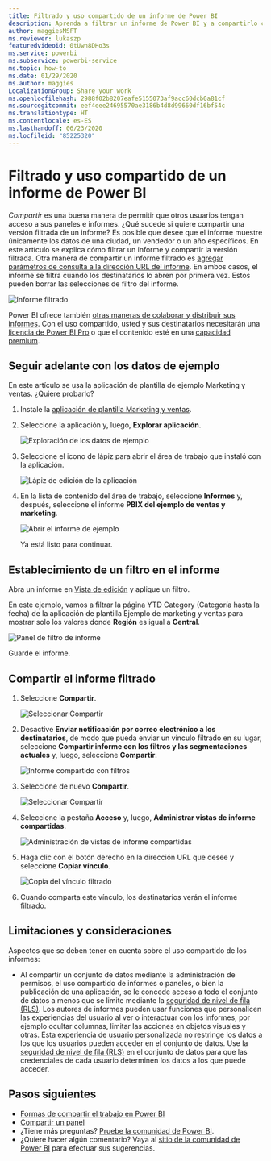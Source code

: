 ```yaml
---
title: Filtrado y uso compartido de un informe de Power BI
description: Aprenda a filtrar un informe de Power BI y a compartirlo con los compañeros de la organización.
author: maggiesMSFT
ms.reviewer: lukaszp
featuredvideoid: 0tUwn8DHo3s
ms.service: powerbi
ms.subservice: powerbi-service
ms.topic: how-to
ms.date: 01/29/2020
ms.author: maggies
LocalizationGroup: Share your work
ms.openlocfilehash: 2988f02b8207eafe5155073af9acc60dcb0a81cf
ms.sourcegitcommit: eef4eee24695570ae3186b4d8d99660df16bf54c
ms.translationtype: HT
ms.contentlocale: es-ES
ms.lasthandoff: 06/23/2020
ms.locfileid: "85225320"
---
```

# <a name="filter-and-share-a-power-bi-report"></a>Filtrado y uso compartido de un informe de Power BI
*Compartir* es una buena manera de permitir que otros usuarios tengan acceso a sus paneles e informes. ¿Qué sucede si quiere compartir una versión filtrada de un informe? Es posible que desee que el informe muestre únicamente los datos de una ciudad, un vendedor o un año específicos. En este artículo se explica cómo filtrar un informe y compartir la versión filtrada. Otra manera de compartir un informe filtrado es [agregar parámetros de consulta a la dirección URL del informe](service-url-filters.md). En ambos casos, el informe se filtra cuando los destinatarios lo abren por primera vez. Estos pueden borrar las selecciones de filtro del informe.

![Informe filtrado](media/service-share-reports/power-bi-share-filter-pane-report.png)

Power BI ofrece también [otras maneras de colaborar y distribuir sus informes](service-how-to-collaborate-distribute-dashboards-reports.md). Con el uso compartido, usted y sus destinatarios necesitarán una [licencia de Power BI Pro](../fundamentals/service-features-license-type.md) o que el contenido esté en una [capacidad premium](../admin/service-premium-what-is.md). 

## <a name="follow-along-with-sample-data"></a>Seguir adelante con los datos de ejemplo

En este artículo se usa la aplicación de plantilla de ejemplo Marketing y ventas. ¿Quiere probarlo? 

1. Instale la [aplicación de plantilla Marketing y ventas](https://appsource.microsoft.com/product/power-bi/microsoft-retail-analysis-sample.salesandmarketingsample?tab=Overview).
2. Seleccione la aplicación y, luego, **Explorar aplicación**.

   ![Exploración de los datos de ejemplo](media/service-share-reports/power-bi-sample-explore-data.png)

3. Seleccione el icono de lápiz para abrir el área de trabajo que instaló con la aplicación.

    ![Lápiz de edición de la aplicación](media/service-share-reports/power-bi-edit-pencil-app.png)

4. En la lista de contenido del área de trabajo, seleccione **Informes** y, después, seleccione el informe **PBIX del ejemplo de ventas y marketing**.

    ![Abrir el informe de ejemplo](media/service-share-reports/power-bi-open-sample-report.png)

    Ya está listo para continuar.

## <a name="set-a-filter-in-the-report"></a>Establecimiento de un filtro en el informe

Abra un informe en [Vista de edición](../consumer/end-user-reading-view.md) y aplique un filtro.

En este ejemplo, vamos a filtrar la página YTD Category (Categoría hasta la fecha) de la aplicación de plantilla Ejemplo de marketing y ventas para mostrar solo los valores donde **Región** es igual a **Central**. 
 
![Panel de filtro de informe](media/service-share-reports/power-bi-share-report-filter.png)

Guarde el informe.

## <a name="share-the-filtered-report"></a>Compartir el informe filtrado

1. Seleccione **Compartir**.

   ![Seleccionar Compartir](media/service-share-reports/power-bi-share.png)

2. Desactive **Enviar notificación por correo electrónico a los destinatarios**, de modo que pueda enviar un vínculo filtrado en su lugar, seleccione **Compartir informe con los filtros y las segmentaciones actuales** y, luego, seleccione **Compartir**.

    ![Informe compartido con filtros](media/service-share-reports/power-bi-share-with-filters.png)

4. Seleccione de nuevo **Compartir**.

   ![Seleccionar Compartir](media/service-share-reports/power-bi-share.png)

5. Seleccione la pestaña **Acceso** y, luego, **Administrar vistas de informe compartidas**.

    ![Administración de vistas de informe compartidas](media/service-share-reports/power-bi-manage-shared-report-views.png)

6. Haga clic con el botón derecho en la dirección URL que desee y seleccione **Copiar vínculo**.

    ![Copia del vínculo filtrado](media/service-share-reports/power-bi-copy-filtered-link.png)

7. Cuando comparta este vínculo, los destinatarios verán el informe filtrado. 

## <a name="limitations-and-considerations"></a>Limitaciones y consideraciones
Aspectos que se deben tener en cuenta sobre el uso compartido de los informes:

* Al compartir un conjunto de datos mediante la administración de permisos, el uso compartido de informes o paneles, o bien la publicación de una aplicación, se le concede acceso a todo el conjunto de datos a menos que se limite mediante la [seguridad de nivel de fila (RLS)](../admin/service-admin-rls.md). Los autores de informes pueden usar funciones que personalicen las experiencias del usuario al ver o interactuar con los informes, por ejemplo ocultar columnas, limitar las acciones en objetos visuales y otras. Esta experiencia de usuario personalizada no restringe los datos a los que los usuarios pueden acceder en el conjunto de datos. Use la [seguridad de nivel de fila (RLS)](../admin/service-admin-rls.md) en el conjunto de datos para que las credenciales de cada usuario determinen los datos a los que puede acceder.

## <a name="next-steps"></a>Pasos siguientes
* [Formas de compartir el trabajo en Power BI](service-how-to-collaborate-distribute-dashboards-reports.md)
* [Compartir un panel](service-share-dashboards.md)
* ¿Tiene más preguntas? [Pruebe la comunidad de Power BI](https://community.powerbi.com/).
* ¿Quiere hacer algún comentario? Vaya al [sitio de la comunidad de Power BI](https://community.powerbi.com/) para efectuar sus sugerencias.
